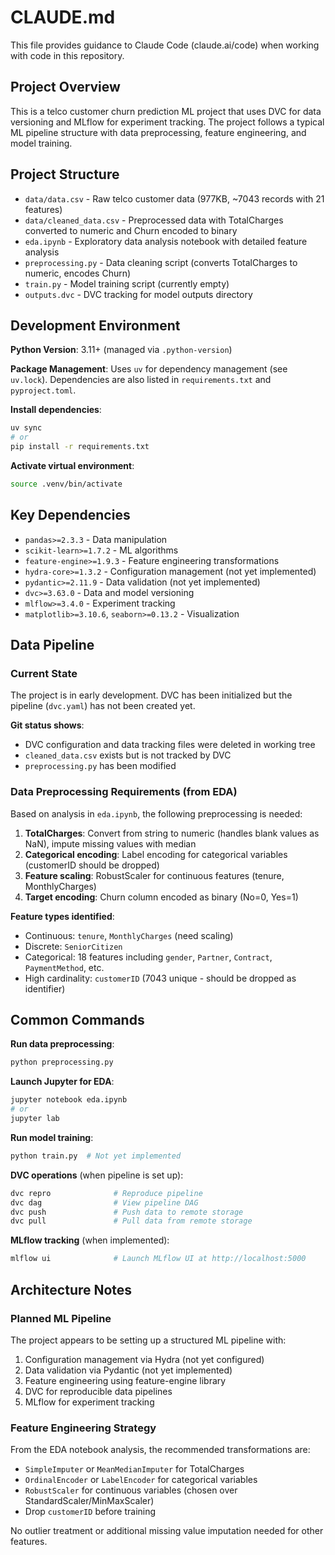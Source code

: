 # CLAUDE.md

This file provides guidance to Claude Code (claude.ai/code) when working with code in this repository.

## Project Overview

This is a telco customer churn prediction ML project that uses DVC for data versioning and MLflow for experiment tracking. The project follows a typical ML pipeline structure with data preprocessing, feature engineering, and model training.

## Project Structure

- `data/data.csv` - Raw telco customer data (977KB, ~7043 records with 21 features)
- `data/cleaned_data.csv` - Preprocessed data with TotalCharges converted to numeric and Churn encoded to binary
- `eda.ipynb` - Exploratory data analysis notebook with detailed feature analysis
- `preprocessing.py` - Data cleaning script (converts TotalCharges to numeric, encodes Churn)
- `train.py` - Model training script (currently empty)
- `outputs.dvc` - DVC tracking for model outputs directory

## Development Environment

**Python Version**: 3.11+ (managed via `.python-version`)

**Package Management**: Uses `uv` for dependency management (see `uv.lock`). Dependencies are also listed in `requirements.txt` and `pyproject.toml`.

**Install dependencies**:
```bash
uv sync
# or
pip install -r requirements.txt
```

**Activate virtual environment**:
```bash
source .venv/bin/activate
```

## Key Dependencies

- `pandas>=2.3.3` - Data manipulation
- `scikit-learn>=1.7.2` - ML algorithms
- `feature-engine>=1.9.3` - Feature engineering transformations
- `hydra-core>=1.3.2` - Configuration management (not yet implemented)
- `pydantic>=2.11.9` - Data validation (not yet implemented)
- `dvc>=3.63.0` - Data and model versioning
- `mlflow>=3.4.0` - Experiment tracking
- `matplotlib>=3.10.6`, `seaborn>=0.13.2` - Visualization

## Data Pipeline

### Current State

The project is in early development. DVC has been initialized but the pipeline (`dvc.yaml`) has not been created yet.

**Git status shows**:
- DVC configuration and data tracking files were deleted in working tree
- `cleaned_data.csv` exists but is not tracked by DVC
- `preprocessing.py` has been modified

### Data Preprocessing Requirements (from EDA)

Based on analysis in `eda.ipynb`, the following preprocessing is needed:

1. **TotalCharges**: Convert from string to numeric (handles blank values as NaN), impute missing values with median
2. **Categorical encoding**: Label encoding for categorical variables (customerID should be dropped)
3. **Feature scaling**: RobustScaler for continuous features (tenure, MonthlyCharges)
4. **Target encoding**: Churn column encoded as binary (No=0, Yes=1)

**Feature types identified**:
- Continuous: `tenure`, `MonthlyCharges` (need scaling)
- Discrete: `SeniorCitizen`
- Categorical: 18 features including `gender`, `Partner`, `Contract`, `PaymentMethod`, etc.
- High cardinality: `customerID` (7043 unique - should be dropped as identifier)

## Common Commands

**Run data preprocessing**:
```bash
python preprocessing.py
```

**Launch Jupyter for EDA**:
```bash
jupyter notebook eda.ipynb
# or
jupyter lab
```

**Run model training**:
```bash
python train.py  # Not yet implemented
```

**DVC operations** (when pipeline is set up):
```bash
dvc repro              # Reproduce pipeline
dvc dag                # View pipeline DAG
dvc push               # Push data to remote storage
dvc pull               # Pull data from remote storage
```

**MLflow tracking** (when implemented):
```bash
mlflow ui              # Launch MLflow UI at http://localhost:5000
```

## Architecture Notes

### Planned ML Pipeline

The project appears to be setting up a structured ML pipeline with:
1. Configuration management via Hydra (not yet configured)
2. Data validation via Pydantic (not yet implemented)
3. Feature engineering using feature-engine library
4. DVC for reproducible data pipelines
5. MLflow for experiment tracking

### Feature Engineering Strategy

From the EDA notebook analysis, the recommended transformations are:
- `SimpleImputer` or `MeanMedianImputer` for TotalCharges
- `OrdinalEncoder` or `LabelEncoder` for categorical variables
- `RobustScaler` for continuous variables (chosen over StandardScaler/MinMaxScaler)
- Drop `customerID` before training

No outlier treatment or additional missing value imputation needed for other features.
